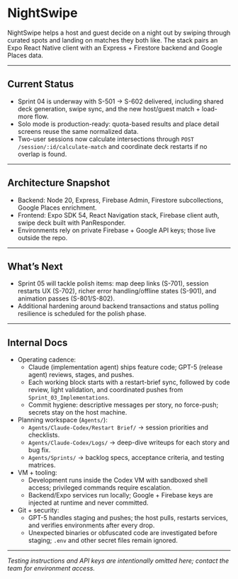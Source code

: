 # NightSwipe

NightSwipe helps a host and guest decide on a night out by swiping through curated spots and landing on matches they both like. The stack pairs an Expo React Native client with an Express + Firestore backend and Google Places data.

---

## Current Status

- Sprint 04 is underway with S-501 → S-602 delivered, including shared deck generation, swipe sync, and the new host/guest match + load-more flow.
- Solo mode is production-ready: quota-based results and place detail screens reuse the same normalized data.
- Two-user sessions now calculate intersections through `POST /session/:id/calculate-match` and coordinate deck restarts if no overlap is found.

---

## Architecture Snapshot

- Backend: Node 20, Express, Firebase Admin, Firestore subcollections, Google Places enrichment.
- Frontend: Expo SDK 54, React Navigation stack, Firebase client auth, swipe deck built with PanResponder.
- Environments rely on private Firebase + Google API keys; those live outside the repo.

---

## What’s Next

- Sprint 05 will tackle polish items: map deep links (S-701), session restarts UX (S-702), richer error handling/offline states (S-901), and animation passes (S-801/S-802).
- Additional hardening around backend transactions and status polling resilience is scheduled for the polish phase.

---

## Internal Docs

- Operating cadence:
  - Claude (implementation agent) ships feature code; GPT-5 (release agent) reviews, stages, and pushes.
  - Each working block starts with a restart-brief sync, followed by code review, light validation, and coordinated pushes from `Sprint_03_Implementations`.
  - Commit hygiene: descriptive messages per story, no force-push; secrets stay on the host machine.
- Planning workspace (`Agents/`):
  - `Agents/Claude-Codex/Restart Brief/` → session priorities and checklists.
  - `Agents/Claude-Codex/Logs/` → deep-dive writeups for each story and bug fix.
  - `Agents/Sprints/` → backlog specs, acceptance criteria, and testing matrices.
- VM + tooling:
  - Development runs inside the Codex VM with sandboxed shell access; privileged commands require escalation.
  - Backend/Expo services run locally; Google + Firebase keys are injected at runtime and never committed.
- Git + security:
  - GPT-5 handles staging and pushes; the host pulls, restarts services, and verifies environments after every drop.
  - Unexpected binaries or obfuscated code are investigated before staging; `.env` and other secret files remain ignored.

---

_Testing instructions and API keys are intentionally omitted here; contact the team for environment access._

